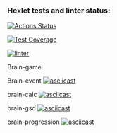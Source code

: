 ### Hexlet tests and linter status:
[![Actions Status](https://github.com/AVmyasoedov88/frontend-project-lvl1/workflows/hexlet-check/badge.svg)](https://github.com/AVmyasoedov88/frontend-project-lvl1/actions)

[![Test Coverage](https://api.codeclimate.com/v1/badges/a99a88d28ad37a79dbf6/test_coverage)](https://codeclimate.com/github/codeclimate/codeclimate/test_coverage)

[![linter](https://github.com/AVmyasoedov88/frontend-project-lvl1/actions/workflows/linter-check.yml/badge.svg)](https://github.com/AVmyasoedov88/frontend-project-lvl1/actions/workflows/linter-check.yml)


Brain-game

Brain-event
[![asciicast](https://asciinema.org/a/m2Oca58DP3cJc9L8pG3quktxP.svg)](https://asciinema.org/a/m2Oca58DP3cJc9L8pG3quktxP)

brain-calc
[![asciicast](https://asciinema.org/a/e27ErPh7mU1RaJtjTIMwhuinO.svg)](https://asciinema.org/a/e27ErPh7mU1RaJtjTIMwhuinO)

brain-gsd
[![asciicast](https://asciinema.org/a/aLyoqyjUkpyfUTaup8aFMZtaR.svg)](https://asciinema.org/a/aLyoqyjUkpyfUTaup8aFMZtaR)

brain-progression
[![asciicast](https://asciinema.org/a/GNPzxvg3LCWXZ31mkoIP33EPk.svg)](https://asciinema.org/a/GNPzxvg3LCWXZ31mkoIP33EPk)